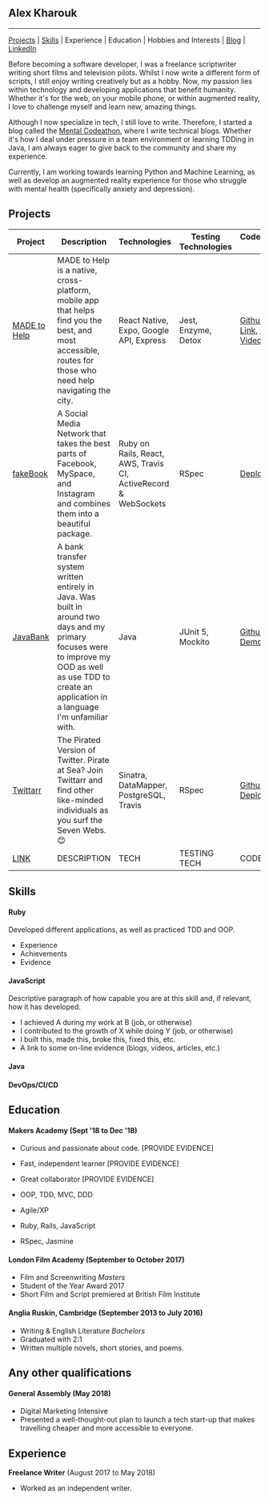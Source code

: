  ## Alex Kharouk
---
[Projects](#projects) | [Skills](#skills) | Experience | Education | Hobbies and Interests | [Blog][1] | [LinkedIn][22]

Before becoming a software developer, I was a freelance scriptwriter writing short films and television pilots. Whilst I now write a different form of scripts, I still enjoy writing creatively but as a hobby. Now, my passion lies within technology and developing applications that benefit humanity. Whether it's for the web, on your mobile phone, or within augmented reality, I love to challenge myself and learn new, amazing things.

Although I now specialize in tech, I still love to write. Therefore, I started a blog called the [Mental Codeathon][1], where I write technical blogs. Whether it's how I deal under pressure in a team environment or learning TDDing in Java, I am always eager to give back to the community and share my experience.

Currently, I am working towards learning Python and Machine Learning, as well as develop an augmented reality experience for those who struggle with mental health (specifically anxiety and depression). 

## Projects

| Project   | Description | Technologies | Testing Technologies | Code/Deployed App
|---        |---         |---           |---                    |---
| [MADE to Help][3] | MADE to Help is a native, cross-platform, mobile app that helps find you the best, and most accessible, routes for those who need help navigating the city. | React Native, Expo, Google API, Express | Jest, Enzyme, Detox | [Github][3], [Expo Link][5], [Demo Video][4] |
| [fakeBook][6] | A Social Media Network that takes the best parts of Facebook, MySpace, and Instagram and combines them into a beautiful package. | Ruby on Rails, React, AWS, Travis CI, ActiveRecord & WebSockets | RSpec  | [Deployed App][9] |
| [JavaBank][7] | A bank transfer system written entirely in Java. Was built in around two days and my primary focuses were to improve my OOD as well as use TDD to create an application in a language I'm unfamiliar with. | Java | JUnit 5, Mockito | [Github][7], [REPL Demo][8] |
| [Twittarr][10] | The Pirated Version of Twitter. Pirate at Sea? Join Twittarr and find other like-minded individuals as you surf the Seven Webs. 😊 | Sinatra, DataMapper, PostgreSQL, Travis | RSpec | [Github][10], [Deployed App][11] |
| [LINK](https://www.github.com/) | DESCRIPTION | TECH | TESTING TECH | CODE /DEMO |

## Skills

#### Ruby

Developed different applications, as well as practiced TDD and OOP.

- Experience
- Achievements
- Evidence

#### JavaScript

Descriptive paragraph of how capable you are at this skill and, if relevant, how it has developed.

- I achieved A during my work at B (job, or otherwise)
- I contributed to the growth of X while doing Y (job, or otherwise)
- I built this, made this, broke this, fixed this, etc.
- A link to some on-line evidence (blogs, videos, articles, etc.)

#### Java

#### DevOps/CI/CD

## Education

#### Makers Academy (Sept '18 to Dec '18)

- Curious and passionate about code. [PROVIDE EVIDENCE]
- Fast, independent learner [PROVIDE EVIDENCE]
- Great collaborator [PROVIDE EVIDENCE]

- OOP, TDD, MVC, DDD
- Agile/XP
- Ruby, Rails, JavaScript
- RSpec, Jasmine

#### London Film Academy (September to October 2017)

- Film and Screenwriting *Masters*
- Student of the Year Award 2017
- Short Film and Script premiered at British Film Institute

#### Anglia Ruskin, Cambridge (September 2013 to July 2016)

- Writing & English Literature *Bachelors*
- Graduated with 2:1
- Written multiple novels, short stories, and poems.

## Any other qualifications

#### General Assembly (May 2018)

- Digital Marketing Intensive
- Presented a well-thought-out plan to launch a tech start-up that makes travelling cheaper and more accessible to everyone.

## Experience

**Freelance Writer** (August 2017 to May 2018)    
- Worked as an independent writer. 

[22]: https://www.linkedin.com
[1]: https://kharouk.github.io
[3]: https://www.github.com/kharouk/made-to-help
[4]: https://www.youtube.com/watch?v=igyb9lBnIM8
[5]: https://exp.host/@alexkharouk/made-to-
[6]: https://www.github.com/kharouk/fakebook
[7]: https://www.github.com/Kharouk/java-bank
[8]: https://repl.it/@Kharouk/JavaBank
[9]: http://acebook-cicada.eu-west-2.elasticbeanstalk.com
[10]: https://www.github.com/kharouk/Twittarr
[11]: https://twittarr.herokuapp.com/
